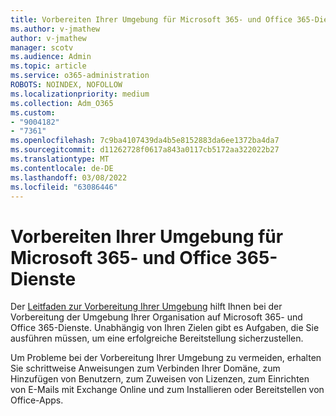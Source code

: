 ```yaml
---
title: Vorbereiten Ihrer Umgebung für Microsoft 365- und Office 365-Dienste
ms.author: v-jmathew
author: v-jmathew
manager: scotv
ms.audience: Admin
ms.topic: article
ms.service: o365-administration
ROBOTS: NOINDEX, NOFOLLOW
ms.localizationpriority: medium
ms.collection: Adm_O365
ms.custom:
- "9004182"
- "7361"
ms.openlocfilehash: 7c9ba4107439da4b5e8152883da6ee1372ba4da7
ms.sourcegitcommit: d11262728f0617a843a0117cb5172aa322022b27
ms.translationtype: MT
ms.contentlocale: de-DE
ms.lasthandoff: 03/08/2022
ms.locfileid: "63086446"
---
```

# <a name="prepare-your-environment-for-microsoft-365-and-office-365-services"></a>Vorbereiten Ihrer Umgebung für Microsoft 365- und Office 365-Dienste

Der [Leitfaden zur Vorbereitung Ihrer Umgebung](https://go.microsoft.com/fwlink/?linkid=2005213) hilft Ihnen bei der Vorbereitung der Umgebung Ihrer Organisation auf Microsoft 365- und Office 365-Dienste. Unabhängig von Ihren Zielen gibt es Aufgaben, die Sie ausführen müssen, um eine erfolgreiche Bereitstellung sicherzustellen.

Um Probleme bei der Vorbereitung Ihrer Umgebung zu vermeiden, erhalten Sie schrittweise Anweisungen zum Verbinden Ihrer Domäne, zum Hinzufügen von Benutzern, zum Zuweisen von Lizenzen, zum Einrichten von E-Mails mit Exchange Online und zum Installieren oder Bereitstellen von Office-Apps.
